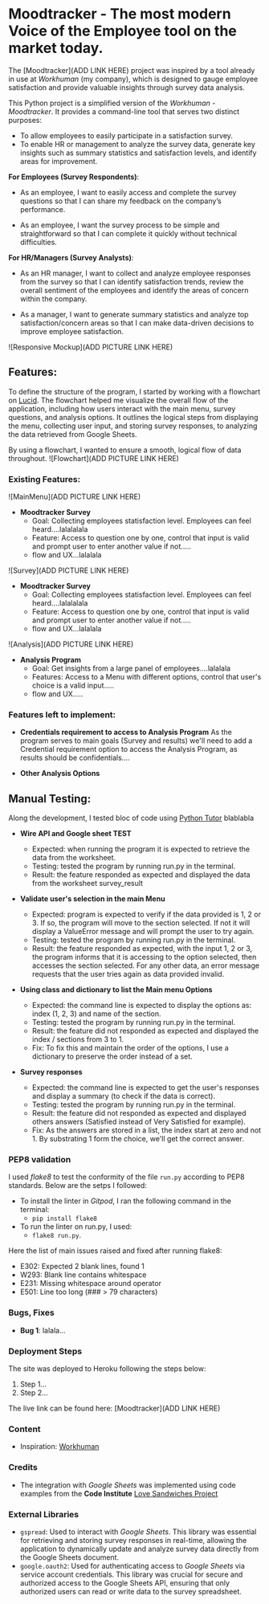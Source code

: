 # Moodtracker - The most modern Voice of the Employee tool on the market today.

The [Moodtracker](ADD LINK HERE) project was inspired by a tool already in use at *Workhuman* (my company), which is designed to gauge employee satisfaction and provide valuable insights through survey data analysis.

This Python project is a simplified version of the *Workhuman - Moodtracker*. It provides a command-line tool that serves two distinct purposes:
- To allow employees to easily participate in a satisfaction survey.
- To enable HR or management to analyze the survey data, generate key insights such as summary statistics and satisfaction levels, and identify areas for improvement.

**For Employees (Survey Respondents)**:
- As an employee, I want to easily access and complete the survey questions so that I can share my feedback on the company’s performance.

- As an employee, I want the survey process to be simple and straightforward so that I can complete it quickly without technical difficulties.

**For HR/Managers (Survey Analysts)**:
- As an HR manager, I want to collect and analyze employee responses from the survey so that I can identify satisfaction trends, review the overall sentiment of the employees and identify the areas of concern within the company.

- As a manager, I want to generate summary statistics and analyze top satisfaction/concern areas so that I can make data-driven decisions to improve employee satisfaction.

![Responsive Mockup](ADD PICTURE LINK HERE)

## Features:

To define the structure of the program, I started by working with a flowchart on [Lucid](https://lucid.app/lucidchart/6696772b-e3ff-4ca0-9902-c664edc9038e/edit?invitationId=inv_e35a23e0-a2a0-4a1a-8bd6-4be77803b441&page=0_0#). The flowchart helped me visualize the overall flow of the application, including how users interact with the main menu, survey questions, and analysis options. It outlines the logical steps from displaying the menu, collecting user input, and storing survey responses, to analyzing the data retrieved from Google Sheets.

By using a flowchart, I wanted to ensure a smooth, logical flow of data throughout.
![Flowchart](ADD PICTURE LINK HERE)

### Existing Features:

![MainMenu](ADD PICTURE LINK HERE)
- **Moodtracker Survey**
  - Goal: Collecting employees statisfaction level. Employees can feel heard....lalalalala
  - Feature: Access to question one by one, control that input is valid and prompt user to enter another value if not.....
  - flow and UX...lalalala

![Survey](ADD PICTURE LINK HERE)
- **Moodtracker Survey**
  - Goal: Collecting employees statisfaction level. Employees can feel heard....lalalalala
  - Feature: Access to question one by one, control that input is valid and prompt user to enter another value if not.....
  - flow and UX...lalalala

![Analysis](ADD PICTURE LINK HERE)
- **Analysis Program**  
  - Goal: Get insights from a large panel of employees....lalalala
  - Features: Access to a Menu with different options, control that user's choice is a valid input.....
  - flow and UX.....


### Features left to implement:

- **Credentials requirement to access to Analysis Program**
  As the program serves to main goals (Survey and results) we'll need to add a Credential requirement option to access the Analysis Program, as results should be confidentials....

- **Other Analysis Options**

## Manual Testing:

Along the development, I tested bloc of code using  [Python Tutor](https://pythontutor.com/visualize.html#mode=edit) blablabla

- **Wire API and Google sheet TEST**
  - Expected: when running the program it is expected to retrieve the data from the worksheet.
  - Testing: tested the program by running run.py in the terminal.
  - Result: the feature responded as expected and displayed the data from the worksheet survey_result

- **Validate user's selection in the main Menu**
  - Expected: program is expected to verify if the data provided is 1, 2 or 3. If so, the program will move to the section selected. If not it will display a ValueError message and will prompt the user to try again.
  - Testing: tested the program by running run.py in the terminal.
  - Result: the feature responded as expected, with the input 1, 2 or 3, the program informs that it is accessing to the option selected, then accesses the section selected. For any other data, an error message requests that the user tries again as data provided invalid.

- **Using class and dictionary to list the Main menu Options**
  - Expected: the command line is expected to display the options as: index (1, 2, 3) and name of the section.
  - Testing: tested the program by running run.py in the terminal.
  - Result: the feature did not responded as expected and displayed the index / sections from 3 to 1. 
  - Fix: To fix this and maintain the order of the options, I use a dictionary to preserve the order instead of a set.
  
- **Survey responses**
  - Expected: the command line is expected to get the user's responses and display a summary (to check if the data is correct).
  - Testing: tested the program by running run.py in the terminal.
  - Result: the feature did not responded as expected and displayed others answers (Satisfied instead of Very Satisfied for example). 
  - Fix: As the answers are stored in a list, the index start at zero and not 1. By substrating 1 form the choice, we'll get the correct answer.


### PEP8 validation

I used *flake8* to test the conformity of the file `run.py` according to PEP8 standards. Below are the setps I followed:
- To install the linter in *Gitpod*, I ran the following command in the terminal:
  - `pip install flake8`
- To run the linter on run.py, I used:
  - `flake8 run.py`.

Here the list of main issues raised and fixed after running flake8:
  - E302: Expected 2 blank lines, found 1
  - W293: Blank line contains whitespace
  - E231: Missing whitespace around operator
  - E501: Line too long (### > 79 characters)


### Bugs, Fixes

- **Bug 1**: lalala...


### Deployment Steps

The site was deployed to Heroku following the steps below:

1. Step 1...
2. Step 2...


The live link can be found here: [Moodtracker](ADD LINK HERE)

### Content

- Inspiration: [Workhuman](https://www.workhuman.com/)


### Credits
- The integration with *Google Sheets* was implemented using code examples from the **Code Institute** [Love Sandwiches Project](https://github.com/Code-Institute-Solutions/love-sandwiches-p5-sourcecode/tree/master/05-deployment/01-deployment-part-1)

### External Libraries
- `gspread`: Used to interact with *Google Sheets*. This library was essential for retrieving and storing survey responses in real-time, allowing the application to dynamically update and analyze survey data directly from the Google Sheets document.
- `google.oauth2`: Used for authenticating access to *Google Sheets* via service account credentials. This library was crucial for secure and authorized access to the Google Sheets API, ensuring that only authorized users can read or write data to the survey spreadsheet.